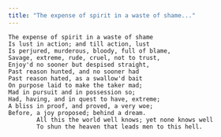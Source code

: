 ```yaml
---
title: "The expense of spirit in a waste of shame..."
---
```


	The expense of spirit in a waste of shame
	Is lust in action; and till action, lust
	Is perjured, murderous, bloody, full of blame,
	Savage, extreme, rude, cruel, not to trust,
	Enjoy'd no sooner but despised straight,
	Past reason hunted, and no sooner had
	Past reason hated, as a swallow'd bait
	On purpose laid to make the taker mad;
	Mad in pursuit and in possession so;
	Had, having, and in quest to have, extreme;
	A bliss in proof, and proved, a very woe;
	Before, a joy proposed; behind a dream.
			All this the world well knows; yet none knows well
			To shun the heaven that leads men to this hell.

